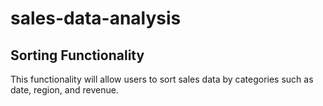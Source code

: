 # sales-data-analysis
## Sorting Functionality 

This functionality will allow users to sort sales data by categories such as date, region, and revenue.
